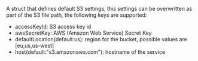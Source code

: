 A struct that defines default S3 settings, this settings can be overwritten as part of the S3 file path, the following keys are supported:
- accessKeyId: S3 access key id
- awsSecretKey: AWS (Amazon Web Service) Secret Key
- defaultLocation(default:us): region for the bucket, possible values are [eu,us,us-west]
- host(default:"s3.amazonaws.com"): hostname of the service